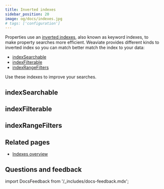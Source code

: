 ```yaml
---
title: Inverted indexes
sidebar_position: 20
image: og/docs/indexes.jpg
# tags: ['configuration']
---
```


Properties use an [inverted indexes](/developers/weaviate/concepts/indexing#inverted-indexes), also known as keyword indexes, to make property searches more efficient. Weaviate provides different kinds to inverted index so you can match better match the index to your data:

- [indexSearchable](#indexSearchable)
- [indexFilterable](#indexfilterable)
- [indexRangeFilters](#indexrangefilters)

Use these indexes to improve your searches.

## indexSearchable

## indexFilterable
## indexRangeFilters

## Related pages
- [Indexes overview](/developers/weaviate/starter-guides/managing-resources/indexing)

## Questions and feedback

import DocsFeedback from '/_includes/docs-feedback.mdx';

<DocsFeedback/>